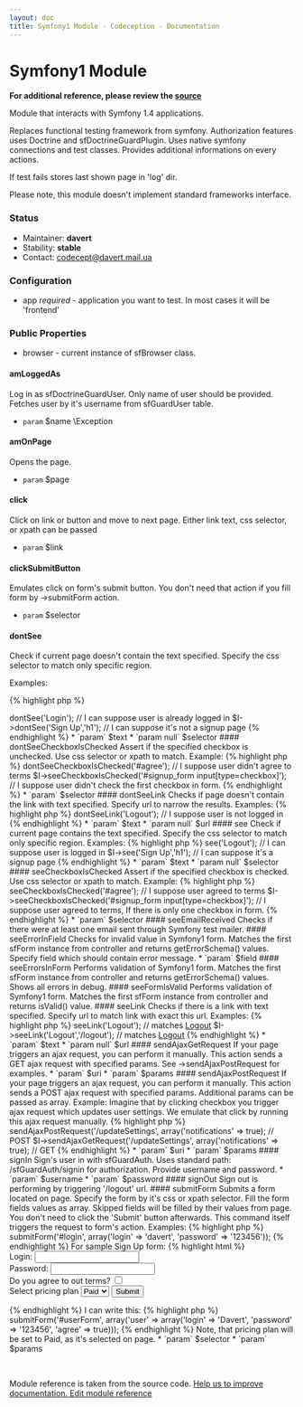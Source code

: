 ```yaml
---
layout: doc
title: Symfony1 Module - Codeception - Documentation
---
```


# Symfony1 Module

**For additional reference, please review the [source](https://github.com/Codeception/Codeception/tree/2.0/src/Codeception/Module/Symfony1.php)**


Module that interacts with Symfony 1.4 applications.

Replaces functional testing framework from symfony. Authorization features uses Doctrine and sfDoctrineGuardPlugin.
Uses native symfony connections and test classes. Provides additional informations on every actions.

If test fails stores last shown page in 'log' dir.

Please note, this module doesn't implement standard frameworks interface.

### Status

* Maintainer: **davert**
* Stability: **stable**
* Contact: codecept@davert.mail.ua

### Configuration

* app *required* - application you want to test. In most cases it will be 'frontend'

### Public Properties
* browser - current instance of sfBrowser class.


























#### amLoggedAs
 
Log in as sfDoctrineGuardUser.
Only name of user should be provided.
Fetches user by it's username from sfGuardUser table.

 * `param` $name
 \Exception


#### amOnPage
 
Opens the page.

 * `param` $page



















#### click
 
Click on link or button and move to next page.
Either link text, css selector, or xpath can be passed

 * `param` $link


#### clickSubmitButton
 
Emulates click on form's submit button.
You don't need that action if you fill form by ->submitForm action.

 * `param` $selector




#### dontSee
 
Check if current page doesn't contain the text specified.
Specify the css selector to match only specific region.

Examples:

{% highlight php %}

<?php
$I->dontSee('Login'); // I can suppose user is already logged in
$I->dontSee('Sign Up','h1'); // I can suppose it's not a signup page


{% endhighlight %}

 * `param` $text
 * `param null` $selector


#### dontSeeCheckboxIsChecked
 
Assert if the specified checkbox is unchecked.
Use css selector or xpath to match.

Example:

{% highlight php %}

<?php
$I->dontSeeCheckboxIsChecked('#agree'); // I suppose user didn't agree to terms
$I->seeCheckboxIsChecked('#signup_form input[type=checkbox]'); // I suppose user didn't check the first checkbox in form.


{% endhighlight %}

 * `param` $selector


#### dontSeeLink
 
Checks if page doesn't contain the link with text specified.
Specify url to narrow the results.

Examples:

{% highlight php %}

<?php
$I->dontSeeLink('Logout'); // I suppose user is not logged in


{% endhighlight %}

 * `param` $text
 * `param null` $url












#### see
 
Check if current page contains the text specified.
Specify the css selector to match only specific region.

Examples:

{% highlight php %}

<?php
$I->see('Logout'); // I can suppose user is logged in
$I->see('Sign Up','h1'); // I can suppose it's a signup page


{% endhighlight %}

 * `param` $text
 * `param null` $selector


#### seeCheckboxIsChecked
 
Assert if the specified checkbox is checked.
Use css selector or xpath to match.

Example:

{% highlight php %}

<?php
$I->seeCheckboxIsChecked('#agree'); // I suppose user agreed to terms
$I->seeCheckboxIsChecked('#signup_form input[type=checkbox]'); // I suppose user agreed to terms, If there is only one checkbox in form.


{% endhighlight %}

 * `param` $selector


#### seeEmailReceived
 
Checks if there were at least one email sent through Symfony test mailer.


#### seeErrorInField
 
Checks for invalid value in Symfony1 form.
Matches the first sfForm instance from controller and returns getErrorSchema() values.
Specify field which should contain error message.

 * `param` $field


#### seeErrorsInForm
 
Performs validation of Symfony1 form.
Matches the first sfForm instance from controller and returns getErrorSchema() values.
Shows all errors in debug.


#### seeFormIsValid
 
Performs validation of Symfony1 form.
Matches the first sfForm instance from controller and returns isValid() value.


#### seeLink
 
Checks if there is a link with text specified.
Specify url to match link with exact this url.

Examples:

{% highlight php %}

<?php
$I->seeLink('Logout'); // matches <a href="#">Logout</a>
$I->seeLink('Logout','/logout'); // matches <a href="/logout">Logout</a>


{% endhighlight %}

 * `param` $text
 * `param null` $url


#### sendAjaxGetRequest
 
If your page triggers an ajax request, you can perform it manually.
This action sends a GET ajax request with specified params.

See ->sendAjaxPostRequest for examples.

 * `param` $uri
 * `param` $params


#### sendAjaxPostRequest
 
If your page triggers an ajax request, you can perform it manually.
This action sends a POST ajax request with specified params.
Additional params can be passed as array.

Example:

Imagine that by clicking checkbox you trigger ajax request which updates user settings.
We emulate that click by running this ajax request manually.

{% highlight php %}

<?php
$I->sendAjaxPostRequest('/updateSettings', array('notifications' => true); // POST
$I->sendAjaxGetRequest('/updateSettings', array('notifications' => true); // GET


{% endhighlight %}

 * `param` $uri
 * `param` $params


#### signIn
 
Sign's user in with sfGuardAuth.
Uses standard path: /sfGuardAuth/signin for authorization.
Provide username and password.

 * `param` $username
 * `param` $password


#### signOut
 
Sign out is performing by triggering '/logout' url.



#### submitForm
 
Submits a form located on page.
Specify the form by it's css or xpath selector.
Fill the form fields values as array.

Skipped fields will be filled by their values from page.
You don't need to click the 'Submit' button afterwards.
This command itself triggers the request to form's action.

Examples:

{% highlight php %}

<?php
$I->submitForm('#login', array('login' => 'davert', 'password' => '123456'));


{% endhighlight %}

For sample Sign Up form:

{% highlight html %}

<form action="/sign_up">
    Login: <input type="text" name="user[login]" /><br/>
    Password: <input type="password" name="user[password]" /><br/>
    Do you agree to out terms? <input type="checkbox" name="user[agree]" /><br/>
    Select pricing plan <select name="plan"><option value="1">Free</option><option value="2" selected="selected">Paid</option></select>
    <input type="submit" value="Submit" />
</form>

{% endhighlight %}
I can write this:

{% highlight php %}

<?php
$I->submitForm('#userForm', array('user' => array('login' => 'Davert', 'password' => '123456', 'agree' => true)));


{% endhighlight %}
Note, that pricing plan will be set to Paid, as it's selected on page.

 * `param` $selector
 * `param` $params

<p>&nbsp;</p><div class="alert alert-warning">Module reference is taken from the source code. <a href="https://github.com/Codeception/Codeception/tree/2.0/src/Codeception/Module/Symfony1.php">Help us to improve documentation. Edit module reference</a></div>
